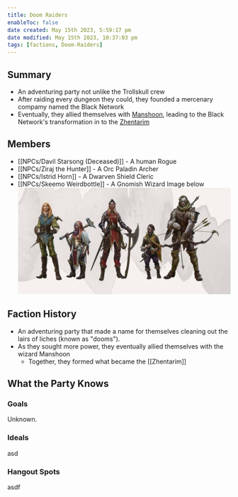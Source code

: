 ```yaml
---
title: Doom Raiders
enableToc: false
date created: May 15th 2023, 5:59:17 pm
date modified: May 15th 2023, 10:37:03 pm
tags: [factions, Doom-Raiders]
---
```

## Summary
- An adventuring party not unlike the Trollskull crew
- After raiding every dungeon they could, they founded a mercenary compamy named the Black Network
- Eventually, they allied themselves with [Manshoon](../NPCs/Manshoon.md), leading to the Black Network's transformation in to the [Zhentarim](Zhentarim.md)

## Members
- [[NPCs/Davil Starsong (Deceased)]] - A human Rogue
- [[NPCs/Ziraj the Hunter]] - A Orc Paladin Archer
- [[NPCs/Istrid Horn]] - A Dwarven Shield Cleric
- [[NPCs/Skeemo Weirdbottle]] - A Gnomish Wizard
  Image below
![](attachments/Pasted%20image%2020230515222747.png)
## Faction History
- An adventuring party that made a name for themselves cleaning out the lairs of liches (known as "dooms").
- As they sought more power, they eventually allied themselves with the wizard Manshoon
	- Together, they formed what became the [[Zhentarim]]

## What the Party Knows
### Goals
Unknown.
### Ideals
asd
### Hangout Spots
asdf
